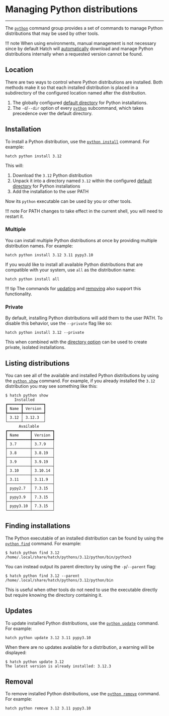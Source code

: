 # Managing Python distributions

-----

The [`python`](../../cli/reference.md#hatch-python) command group provides a set of commands to manage Python distributions that may be used by other tools.

!!! note
    When using environments, manual management is not necessary since by default Hatch will [automatically](../../plugins/environment/virtual.md#python-resolution) download and manage Python distributions internally when a requested version cannot be found.

## Location

There are two ways to control where Python distributions are installed. Both methods make it so that each installed distribution is placed in a subdirectory of the configured location named after the distribution.

1. The globally configured [default directory](../../config/hatch.md#python-installations) for Python installations.
2. The `-d`/`--dir` option of every [`python`](../../cli/reference.md#hatch-python) subcommand, which takes precedence over the default directory.

## Installation

To install a Python distribution, use the [`python install`](../../cli/reference.md#hatch-python-install) command. For example:

```
hatch python install 3.12
```

This will:

1. Download the `3.12` Python distribution
2. Unpack it into a directory named `3.12` within the configured [default directory](../../config/hatch.md#python-installations) for Python installations
3. Add the installation to the user PATH

Now its `python` executable can be used by you or other tools.

!!! note
    For PATH changes to take effect in the current shell, you will need to restart it.

### Multiple

You can install multiple Python distributions at once by providing multiple distribution names. For example:

```
hatch python install 3.12 3.11 pypy3.10
```

If you would like to install all available Python distributions that are compatible with your system, use `all` as the distribution name:

```
hatch python install all
```

!!! tip
    The commands for [updating](#updates) and [removing](#removal) also support this functionality.

### Private

By default, installing Python distributions will add them to the user PATH. To disable this behavior, use the `--private` flag like so:

```
hatch python install 3.12 --private
```

This when combined with the [directory option](#location) can be used to create private, isolated installations.

## Listing distributions

You can see all of the available and installed Python distributions by using the [`python show`](../../cli/reference.md#hatch-python-show) command. For example, if you already installed the `3.12` distribution you may see something like this:

```
$ hatch python show
    Installed
┏━━━━━━┳━━━━━━━━━┓
┃ Name ┃ Version ┃
┡━━━━━━╇━━━━━━━━━┩
│ 3.12 │ 3.12.3  │
└──────┴─────────┘
      Available
┏━━━━━━━━━━┳━━━━━━━━━┓
┃ Name     ┃ Version ┃
┡━━━━━━━━━━╇━━━━━━━━━┩
│ 3.7      │ 3.7.9   │
├──────────┼─────────┤
│ 3.8      │ 3.8.19  │
├──────────┼─────────┤
│ 3.9      │ 3.9.19  │
├──────────┼─────────┤
│ 3.10     │ 3.10.14 │
├──────────┼─────────┤
│ 3.11     │ 3.11.9  │
├──────────┼─────────┤
│ pypy2.7  │ 7.3.15  │
├──────────┼─────────┤
│ pypy3.9  │ 7.3.15  │
├──────────┼─────────┤
│ pypy3.10 │ 7.3.15  │
└──────────┴─────────┘
```

## Finding installations

The Python executable of an installed distribution can be found by using the [`python find`](../../cli/reference.md#hatch-python-find) command. For example:

```
$ hatch python find 3.12
/home/.local/share/hatch/pythons/3.12/python/bin/python3
```

You can instead output its parent directory by using the `-p`/`--parent` flag:

```
$ hatch python find 3.12 --parent
/home/.local/share/hatch/pythons/3.12/python/bin
```

This is useful when other tools do not need to use the executable directly but require knowing the directory containing it.

## Updates

To update installed Python distributions, use the [`python update`](../../cli/reference.md#hatch-python-update) command. For example:

```
hatch python update 3.12 3.11 pypy3.10
```

When there are no updates available for a distribution, a warning will be displayed:

```
$ hatch python update 3.12
The latest version is already installed: 3.12.3
```

## Removal

To remove installed Python distributions, use the [`python remove`](../../cli/reference.md#hatch-python-remove) command. For example:

```
hatch python remove 3.12 3.11 pypy3.10
```
